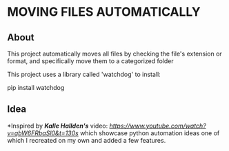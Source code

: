 # MOVING FILES AUTOMATICALLY
## About
This project automatically moves all files by checking the file's extension or format, and specifically move them to a categorized folder

This project uses a library called 'watchdog'
to install: <section>pip install watchdog</section>

## Idea
*Inspired by **_Kalle Hallden's_** video:
_https://www.youtube.com/watch?v=qbW6FRbaSl0&t=130s_
which showcase python automation ideas one of which I recreated on my own and added a few features.


